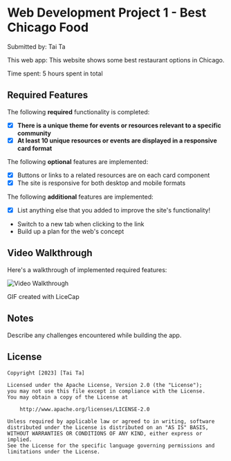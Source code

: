 # Web Development Project 1 - Best Chicago Food

Submitted by: Tai Ta

This web app: This website shows some best restaurant options in Chicago.

Time spent: 5 hours spent in total

## Required Features

The following **required** functionality is completed:

- [X] **There is a unique theme for events or resources relevant to a specific community**
- [X] **At least 10 unique resources or events are displayed in a responsive card format**

The following **optional** features are implemented:

- [X] Buttons or links to a related resources are on each card component
- [X] The site is responsive for both desktop and mobile formats

The following **additional** features are implemented:

* [X] List anything else that you added to improve the site's functionality!
- Switch to a new tab when clicking to the link
- Build up a plan for the web's concept

## Video Walkthrough

Here's a walkthrough of implemented required features:

<img src='https://imgur.com/FSIBEgZ' title='Video Walkthrough' width='' alt='Video Walkthrough' />

<!-- Replace this with whatever GIF tool you used! -->
GIF created with LiceCap
<!-- Recommended tools:
[Kap](https://getkap.co/) for macOS
[ScreenToGif](https://www.screentogif.com/) for Windows
[peek](https://github.com/phw/peek) for Linux. -->

## Notes

Describe any challenges encountered while building the app.

## License

    Copyright [2023] [Tai Ta]

    Licensed under the Apache License, Version 2.0 (the "License");
    you may not use this file except in compliance with the License.
    You may obtain a copy of the License at

        http://www.apache.org/licenses/LICENSE-2.0

    Unless required by applicable law or agreed to in writing, software
    distributed under the License is distributed on an "AS IS" BASIS,
    WITHOUT WARRANTIES OR CONDITIONS OF ANY KIND, either express or implied.
    See the License for the specific language governing permissions and
    limitations under the License.


